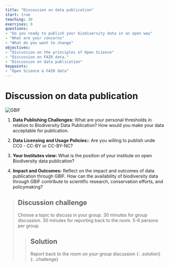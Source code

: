 ```yaml
---
title: "Discussion on data publication"
start: true
teaching: 30
exercises: 0
questions:
- "Do you ready to publish your biodiversity data in an open way"
- "What are your concerns"
- "What do you want to change"
objectives:
- "Discussion on the principles of Open Science"
- "Discussion on FAIR data."
- "Discussion on data publication"
keypoints:
- "Open Science & FAIR data"
---
```


# Discussion on data publication

![GBIF](https://global.discourse-cdn.com/gbif1/original/1X/db9e5e60e124ef5fef7cd0737b1a2a7e7d56b1c3.png)

1. **Data Publishing Challenges:** What are your personal thresholds in relation to Biodiversity Data Publication? How would you make your data acceptable for publication.

2. **Data Licensing and Usage Policies::** Are you willing to publish unde CC0 - CC-BY or CC-BY-NC?

3. **Your Institutes view:** What is the position of your institute on open Biodiversity data publication?

4. **Impact and Outcomes:** Reflect on the impact and outcomes of data publication through GBIF. How can the availability of biodiversity data through GBIF contribute to scientific research, conservation efforts, and policymaking?


> ## Discussion challenge
>
>  Choose a topic to discuss in your group. 30 minutes for group discussion. 30 minutes for reporting back to the room. 5-6 persons per group.
> > 
> > ## Solution
> > Report back to the room on your group discussion
> {: .solution}
{: .challenge}

